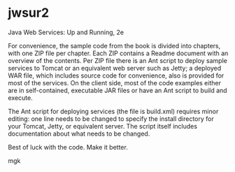 jwsur2
======

Java Web Services: Up and Running, 2e

For convenience, the sample code from the book is divided into chapters, with one ZIP file per chapter. Each ZIP contains 
a Readme document with an overview of the contents. Per ZIP file there is an Ant script to deploy sample services to Tomcat or 
an equivalent web server such as Jetty; a deployed WAR file, which includes source code for convenience, also is provided 
for most of the services. On the client side, most of the code examples either are in self-contained, 
executable JAR files or have an Ant script to build and execute. 

The Ant script for deploying services (the file is build.xml) requires minor editing: one line needs to be changed
to specify the install directory for your Tomcat, Jetty, or equivalent server. The script itself includes 
documentation about what needs to be changed.

Best of luck with the code. Make it better.

mgk

